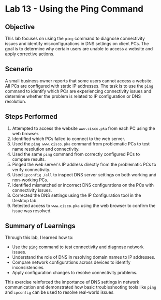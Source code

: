 # Lab 13 - Using the Ping Command

## Objective
This lab focuses on using the `ping` command to diagnose connectivity issues and identify misconfigurations in DNS settings on client PCs. The goal is to determine why certain users are unable to access a website and apply corrective actions.

## Scenario
A small business owner reports that some users cannot access a website. All PCs are configured with static IP addresses. The task is to use the `ping` command to identify which PCs are experiencing connectivity issues and determine whether the problem is related to IP configuration or DNS resolution.

## Steps Performed
1. Attempted to access the website `www.cisco.pka` from each PC using the web browser.
2. Identified which PCs failed to connect to the web server.
3. Used the `ping www.cisco.pka` command from problematic PCs to test name resolution and connectivity.
4. Used the same `ping` command from correctly configured PCs to compare results.
5. Pinged the web server's IP address directly from the problematic PCs to verify connectivity.
6. Used `ipconfig /all` to inspect DNS server settings on both working and non-working PCs.
7. Identified mismatched or incorrect DNS configurations on the PCs with connectivity issues.
8. Corrected the DNS settings using the IP Configuration tool in the Desktop tab.
9. Retested access to `www.cisco.pka` using the web browser to confirm the issue was resolved.

## Summary of Learnings
Through this lab, I learned how to:
- Use the `ping` command to test connectivity and diagnose network issues.
- Understand the role of DNS in resolving domain names to IP addresses.
- Compare network configurations across devices to identify inconsistencies.
- Apply configuration changes to resolve connectivity problems.

This exercise reinforced the importance of DNS settings in network communication and demonstrated how basic troubleshooting tools like `ping` and `ipconfig` can be used to resolve real-world issues.
